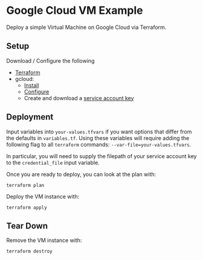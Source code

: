 # Google Cloud VM Example

Deploy a simple Virtual Machine on Google Cloud via Terraform.

## Setup

Download / Configure the following

- [Terraform](https://www.terraform.io/downloads.html)
- gcloud:
  - [Install](https://cloud.google.com/sdk/docs/install)
  - [Configure](https://cloud.google.com/sdk/docs/initializing)
  - Create and download a
  [service account key](https://cloud.google.com/iam/docs/creating-managing-service-account-keys) 

## Deployment

Input variables into `your-values.tfvars` if you want
options that differ from the defaults in `variables.tf`.
Using these variables will require adding the following flag
to all `terraform` commands: `--var-file=your-values.tfvars`.

In particular, you will need to supply the filepath of your
service account key to the `credential_file` input variable.

Once you are ready to deploy, you can look at the plan with:

```
terraform plan
```

Deploy the VM instance with:

```
terraform apply
```

## Tear Down

Remove the VM instance with:

```
terraform destroy
```
